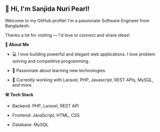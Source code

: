 ## 👋 Hi, I'm Sanjida Nuri Pearl!
Welcome to my GitHub profile! I'm a passionate Software Engineer from Bangladesh.

Thanks a lot for visiting — I'd love to connect and share ideas!

**🚀 About Me**
- 💻 I love building powerful and elegant web applications. I love problem solving and competitive programming.

- 🎯 Passionate about learning new technologies.

- 🌱 Currently working with Laravel, PHP, Javascript, REST APIs, MySQL, and more.

**🛠️ Tech Stack**
- Backend: PHP, Laravel, REST API

- Frontend: JavaScript, HTML, CSS

- Database: MySQL




